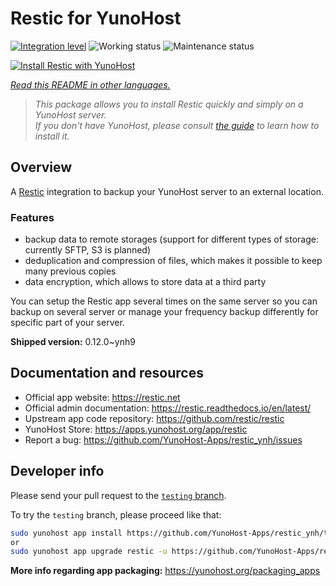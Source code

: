 <!--
N.B.: This README was automatically generated by <https://github.com/YunoHost/apps/tree/master/tools/readme_generator>
It shall NOT be edited by hand.
-->

# Restic for YunoHost

[![Integration level](https://dash.yunohost.org/integration/restic.svg)](https://ci-apps.yunohost.org/ci/apps/restic/) ![Working status](https://ci-apps.yunohost.org/ci/badges/restic.status.svg) ![Maintenance status](https://ci-apps.yunohost.org/ci/badges/restic.maintain.svg)

[![Install Restic with YunoHost](https://install-app.yunohost.org/install-with-yunohost.svg)](https://install-app.yunohost.org/?app=restic)

*[Read this README in other languages.](./ALL_README.md)*

> *This package allows you to install Restic quickly and simply on a YunoHost server.*  
> *If you don't have YunoHost, please consult [the guide](https://yunohost.org/install) to learn how to install it.*

## Overview

A [Restic](https://restic.net/) integration to backup your YunoHost server to an external location.

### Features

- backup data to remote storages (support for different types of storage: currently SFTP, S3 is planned)
- deduplication and compression of files, which makes it possible to keep many previous copies
- data encryption, which allows to store data at a third party

You can setup the Restic app several times on the same server so you can backup on several server or manage your frequency backup differently for specific part of your server.


**Shipped version:** 0.12.0~ynh9
## Documentation and resources

- Official app website: <https://restic.net>
- Official admin documentation: <https://restic.readthedocs.io/en/latest/>
- Upstream app code repository: <https://github.com/restic/restic>
- YunoHost Store: <https://apps.yunohost.org/app/restic>
- Report a bug: <https://github.com/YunoHost-Apps/restic_ynh/issues>

## Developer info

Please send your pull request to the [`testing` branch](https://github.com/YunoHost-Apps/restic_ynh/tree/testing).

To try the `testing` branch, please proceed like that:

```bash
sudo yunohost app install https://github.com/YunoHost-Apps/restic_ynh/tree/testing --debug
or
sudo yunohost app upgrade restic -u https://github.com/YunoHost-Apps/restic_ynh/tree/testing --debug
```

**More info regarding app packaging:** <https://yunohost.org/packaging_apps>
